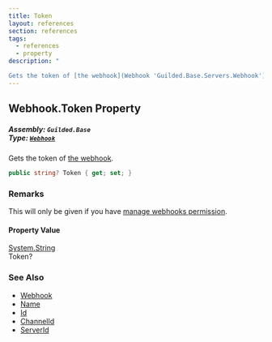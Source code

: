 ```yaml
---
title: Token
layout: references
section: references
tags:
  - references
  - property
description: "

Gets the token of [the webhook](Webhook 'Guilded.Base.Servers.Webhook')."
---
```


## Webhook.Token Property
##### **Assembly:** `Guilded.Base`<br/>**Type:** [`Webhook`](Webhook 'Guilded.Base.Servers.Webhook')

Gets the token of [the webhook](Webhook 'Guilded.Base.Servers.Webhook').

```csharp
public string? Token { get; set; }
```

### Remarks
  
This will only be given if you have [manage webhooks permission](GeneralPermissions#Guilded.Base.Permissions.GeneralPermissions.ManageWebhooks 'Guilded.Base.Permissions.GeneralPermissions.ManageWebhooks').

#### Property Value
[System.String](https://docs.microsoft.com/en-us/dotnet/api/System.String 'System.String')  
Token?

### See Also
- [Webhook](Webhook 'Guilded.Base.Servers.Webhook')
- [Name](Webhook.Name 'Guilded.Base.Servers.Webhook.Name')
- [Id](Webhook.Id 'Guilded.Base.Servers.Webhook.Id')
- [ChannelId](Webhook.ChannelId 'Guilded.Base.Servers.Webhook.ChannelId')
- [ServerId](Webhook.ServerId 'Guilded.Base.Servers.Webhook.ServerId')